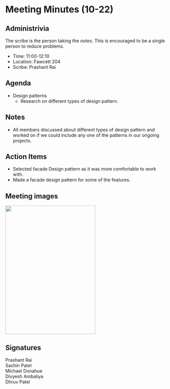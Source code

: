 
# Meeting Minutes (10-22)

## Administrivia
The scribe is the person taking the _notes_. This is encouraged to be a single person to reduce problems.
* Time: 11:00-12:10
* Location: Fawcett 204
* Scribe: Prashant Rai

## Agenda
* Design patterns
  * Research on different types of design pattern.

## Notes
* All members discussed about different types of design pattern and worked on if we could include any one of the patterns in our ongoing projects.


## Action Items
* Selected facade Design pattern as it was more comfortable to work with.
* Made a facade design pattern for some of the features.

## Meeting images
<img src="./Images/IMG_0110.jpg" width=280 height=400>

## Signatures
Prashant Rai  
Sachin Patel  
Michael Donahue  
Divyesh Ambaliya  
Dhruv Patel
